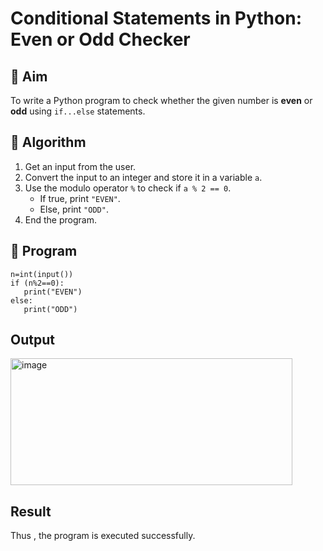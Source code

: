 # Conditional Statements in Python: Even or Odd Checker

## 🎯 Aim
To write a Python program to check whether the given number is **even** or **odd** using `if...else` statements.

## 🧠 Algorithm
1. Get an input from the user.
2. Convert the input to an integer and store it in a variable `a`.
3. Use the modulo operator `%` to check if `a % 2 == 0`.
   - If true, print `"EVEN"`.
   - Else, print `"ODD"`.
4. End the program.

## 🧾 Program
```
n=int(input())
if (n%2==0):
   print("EVEN")
else:
   print("ODD")
```
## Output
<img width="451" height="203" alt="image" src="https://github.com/user-attachments/assets/123a9fda-0680-4576-9397-b65c338d0443" />

## Result
Thus , the program is executed successfully.
